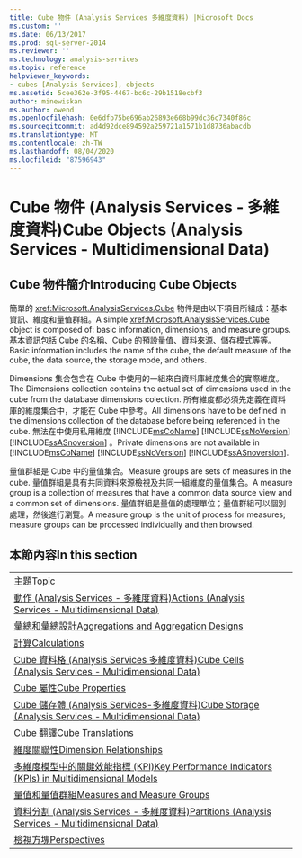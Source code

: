 ```yaml
---
title: Cube 物件 (Analysis Services 多維度資料) |Microsoft Docs
ms.custom: ''
ms.date: 06/13/2017
ms.prod: sql-server-2014
ms.reviewer: ''
ms.technology: analysis-services
ms.topic: reference
helpviewer_keywords:
- cubes [Analysis Services], objects
ms.assetid: 5cee362e-3f95-4467-bc6c-29b1518ecbf3
author: minewiskan
ms.author: owend
ms.openlocfilehash: 0e6dfb75be696ab26893e668b99dc36c7340f86c
ms.sourcegitcommit: ad4d92dce894592a259721a1571b1d8736abacdb
ms.translationtype: MT
ms.contentlocale: zh-TW
ms.lasthandoff: 08/04/2020
ms.locfileid: "87596943"
---
```

# <a name="cube-objects-analysis-services---multidimensional-data"></a><span data-ttu-id="db868-102">Cube 物件 (Analysis Services - 多維度資料)</span><span class="sxs-lookup"><span data-stu-id="db868-102">Cube Objects (Analysis Services - Multidimensional Data)</span></span>
    
## <a name="introducing-cube-objects"></a><span data-ttu-id="db868-103">Cube 物件簡介</span><span class="sxs-lookup"><span data-stu-id="db868-103">Introducing Cube Objects</span></span>  
 <span data-ttu-id="db868-104">簡單的 <xref:Microsoft.AnalysisServices.Cube> 物件是由以下項目所組成：基本資訊、維度和量值群組。</span><span class="sxs-lookup"><span data-stu-id="db868-104">A simple <xref:Microsoft.AnalysisServices.Cube> object is composed of: basic information, dimensions, and measure groups.</span></span> <span data-ttu-id="db868-105">基本資訊包括 Cube 的名稱、Cube 的預設量值、資料來源、儲存模式等等。</span><span class="sxs-lookup"><span data-stu-id="db868-105">Basic information includes the name of the cube, the default measure of the cube, the data source, the storage mode, and others.</span></span>  
  
 <span data-ttu-id="db868-106">Dimensions 集合包含在 Cube 中使用的一組來自資料庫維度集合的實際維度。</span><span class="sxs-lookup"><span data-stu-id="db868-106">The Dimensions collection contains the actual set of dimensions used in the cube from the database dimensions colection.</span></span> <span data-ttu-id="db868-107">所有維度都必須先定義在資料庫的維度集合中，才能在 Cube 中參考。</span><span class="sxs-lookup"><span data-stu-id="db868-107">All dimensions have to be defined in the dimensions collection of the database before being referenced in the cube.</span></span> <span data-ttu-id="db868-108">無法在中使用私用維度 [!INCLUDE[msCoName](../../includes/msconame-md.md)] [!INCLUDE[ssNoVersion](../../includes/ssnoversion-md.md)] [!INCLUDE[ssASnoversion](../../includes/ssasnoversion-md.md)] 。</span><span class="sxs-lookup"><span data-stu-id="db868-108">Private dimensions are not available in [!INCLUDE[msCoName](../../includes/msconame-md.md)] [!INCLUDE[ssNoVersion](../../includes/ssnoversion-md.md)] [!INCLUDE[ssASnoversion](../../includes/ssasnoversion-md.md)].</span></span>  
  
 <span data-ttu-id="db868-109">量值群組是 Cube 中的量值集合。</span><span class="sxs-lookup"><span data-stu-id="db868-109">Measure groups are sets of measures in the cube.</span></span> <span data-ttu-id="db868-110">量值群組是具有共同資料來源檢視及共同一組維度的量值集合。</span><span class="sxs-lookup"><span data-stu-id="db868-110">A measure group is a collection of measures that have a common data source view and a common set of dimensions.</span></span> <span data-ttu-id="db868-111">量值群組是量值的處理單位；量值群組可以個別處理，然後進行瀏覽。</span><span class="sxs-lookup"><span data-stu-id="db868-111">A measure group is the unit of process for measures; measure groups can be processed individually and then browsed.</span></span>  
  
## <a name="in-this-section"></a><span data-ttu-id="db868-112">本節內容</span><span class="sxs-lookup"><span data-stu-id="db868-112">In this section</span></span>  
  
|||  
|-|-|  
|<span data-ttu-id="db868-113">主題</span><span class="sxs-lookup"><span data-stu-id="db868-113">Topic</span></span>||  
|[<span data-ttu-id="db868-114">動作 &#40;Analysis Services - 多維度資料&#41;</span><span class="sxs-lookup"><span data-stu-id="db868-114">Actions &#40;Analysis Services - Multidimensional Data&#41;</span></span>](../multidimensional-models/actions-analysis-services-multidimensional-data.md)||  
|[<span data-ttu-id="db868-115">彙總和彙總設計</span><span class="sxs-lookup"><span data-stu-id="db868-115">Aggregations and Aggregation Designs</span></span>](aggregations-and-aggregation-designs.md)||  
|[<span data-ttu-id="db868-116">計算</span><span class="sxs-lookup"><span data-stu-id="db868-116">Calculations</span></span>](calculations.md)||  
|[<span data-ttu-id="db868-117">Cube 資料格 &#40;Analysis Services 多維度資料&#41;</span><span class="sxs-lookup"><span data-stu-id="db868-117">Cube Cells &#40;Analysis Services - Multidimensional Data&#41;</span></span>](cube-cells-analysis-services-multidimensional-data.md)||  
|[<span data-ttu-id="db868-118">Cube 屬性</span><span class="sxs-lookup"><span data-stu-id="db868-118">Cube Properties</span></span>](cube-properties-multidimensional-model-programming.md)||  
|[<span data-ttu-id="db868-119">Cube 儲存體 &#40;Analysis Services-多維度資料&#41;</span><span class="sxs-lookup"><span data-stu-id="db868-119">Cube Storage &#40;Analysis Services - Multidimensional Data&#41;</span></span>](cube-storage-analysis-services-multidimensional-data.md)||  
|[<span data-ttu-id="db868-120">Cube 翻譯</span><span class="sxs-lookup"><span data-stu-id="db868-120">Cube Translations</span></span>](cube-translations.md)||  
|[<span data-ttu-id="db868-121">維度關聯性</span><span class="sxs-lookup"><span data-stu-id="db868-121">Dimension Relationships</span></span>](dimension-relationships.md)||  
|[<span data-ttu-id="db868-122">多維度模型中的關鍵效能指標 &#40;KPI&#41;</span><span class="sxs-lookup"><span data-stu-id="db868-122">Key Performance Indicators &#40;KPIs&#41; in Multidimensional Models</span></span>](../multidimensional-models/key-performance-indicators-kpis-in-multidimensional-models.md)||  
|[<span data-ttu-id="db868-123">量值和量值群組</span><span class="sxs-lookup"><span data-stu-id="db868-123">Measures and Measure Groups</span></span>](../multidimensional-models/measures-and-measure-groups.md)||  
|[<span data-ttu-id="db868-124">資料分割 &#40;Analysis Services - 多維度資料&#41;</span><span class="sxs-lookup"><span data-stu-id="db868-124">Partitions &#40;Analysis Services - Multidimensional Data&#41;</span></span>](partitions-analysis-services-multidimensional-data.md)||  
|[<span data-ttu-id="db868-125">檢視方塊</span><span class="sxs-lookup"><span data-stu-id="db868-125">Perspectives</span></span>](perspectives.md)||  
  
  
